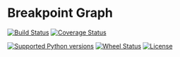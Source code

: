 Breakpoint Graph
================
[![Build Status](https://travis-ci.org/sergey-aganezov-jr/bg.svg?branch=master)](https://travis-ci.org/sergey-aganezov-jr/bg) 
[![Coverage Status](https://coveralls.io/repos/sergey-aganezov-jr/bg/badge.svg?branch=master)](https://coveralls.io/r/sergey-aganezov-jr/bg?branch=aganezov)

[![Supported Python versions](https://pypip.in/py_versions/bg/badge.svg?style=flat)](https://pypi.python.org/pypi/bg/) 
[![Wheel Status](https://pypip.in/wheel/bg/badge.svg?style=flat)](https://pypi.python.org/pypi/bg/)
[![License](https://pypip.in/license/bg/badge.svg?style=flat)](https://pypi.python.org/pypi/bg/)
